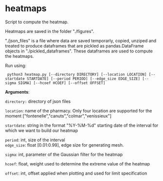 # heatmaps
Script to compute the heatmap.

Heatmaps are saved in the folder "./figures". 

"./json_files" is a file where data are saved temporarly, copied, unziped and treated to produce dataframes that are pickled as pandas.DataFrame objects in "./pickled_dataframes". These dataframes are used to compute the heatmaps.


Run using:


`
python3 heatmap.py [--directory DIRECTORY] [--location LOCATION] [--startdate STARTDATE] [--period PERIOD] [--edge_size EDGE_SIZE] [--sigma SIGMA] [--hcoef HCOEF] [--offset OFFSET]`

**Arguments**:

`directory:` directory of json files

`location`: name of the pharmacy. Only four location are supported for the moment ["fontenelle","canuts","colmar","venissieux"]

`startdate`: string in the format "%Y-%M-%d" starting date of the interval for which we want to build our heatmap

`period`: int, size of the interval   
`edge_size`: float [0.01:0.99], edge size for generating mesh. 

`sigma`: int, parameter of the Gaussian filter for the heatmap

`hcoef`: float, weight used to determine the extreme value of the heatmap

`offset`: int, offset applied when plotting and used for limit specification


